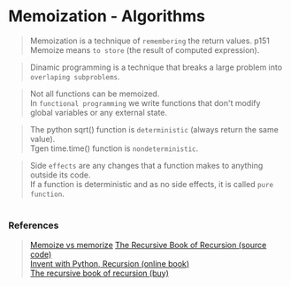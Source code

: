 # Memoization - Algorithms

> Memoization is a technique of `remembering` the return values. p151  
Memoize means `to store` (the result of computed expression).  

> Dinamic programming is a technique that breaks a large problem into  
`overlaping subproblems`.

> Not all functions can be memoized.  
In `functional programming` we write functions that don't modify   
global variables or any external state.  

> The python sqrt() function is `deterministic` (always return the same value).  
Tgen time.time() function is `nondeterministic`.  

> Side `effects` are any changes that a function makes to anything outside its code.  
If a function is deterministic and as no side effects, it is called `pure function`.  

#

### References
> [Memoize vs memorize](https://wikidiff.com/memoize/memorize)
[The Recursive Book of Recursion (source code)](https://github.com/asweigart/the-recursive-book-of-recursion)  
[Invent with Python, Recursion (online book)](https://inventwithpython.com/recursion/)  
[The recursive book of recursion (buy)](https://www.amazon.com/gp/product/B09BKL34VL)   